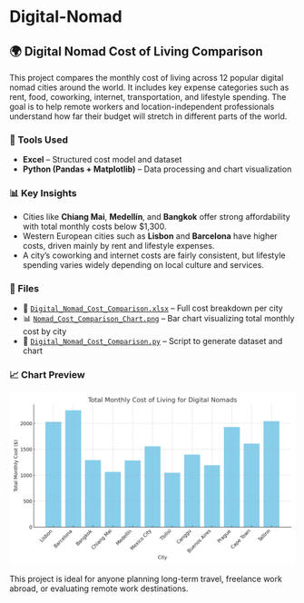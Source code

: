 # Digital-Nomad
## 🌍 Digital Nomad Cost of Living Comparison

This project compares the monthly cost of living across 12 popular digital nomad cities around the world. It includes key expense categories such as rent, food, coworking, internet, transportation, and lifestyle spending. The goal is to help remote workers and location-independent professionals understand how far their budget will stretch in different parts of the world.

### 🔧 Tools Used
- **Excel** – Structured cost model and dataset
- **Python (Pandas + Matplotlib)** – Data processing and chart visualization

### 📊 Key Insights
- Cities like **Chiang Mai**, **Medellín**, and **Bangkok** offer strong affordability with total monthly costs below $1,300.
- Western European cities such as **Lisbon** and **Barcelona** have higher costs, driven mainly by rent and lifestyle expenses.
- A city’s coworking and internet costs are fairly consistent, but lifestyle spending varies widely depending on local culture and services.

### 📁 Files
- 📄 [`Digital_Nomad_Cost_Comparison.xlsx`](./Digital_Nomad_Cost_Comparison.xlsx) – Full cost breakdown per city
- 📊 [`Nomad_Cost_Comparison_Chart.png`](./Nomad_Cost_Comparison_Chart.png) – Bar chart visualizing total monthly cost by city
- 🐍 [`Digital_Nomad_Cost_Comparison.py`](./Digital_Nomad_Cost_Comparison.py) – Script to generate dataset and chart


### 📈 Chart Preview

![Cost Comparison Chart](./Nomad_Cost_Comparison_Chart.png)

This project is ideal for anyone planning long-term travel, freelance work abroad, or evaluating remote work destinations.
